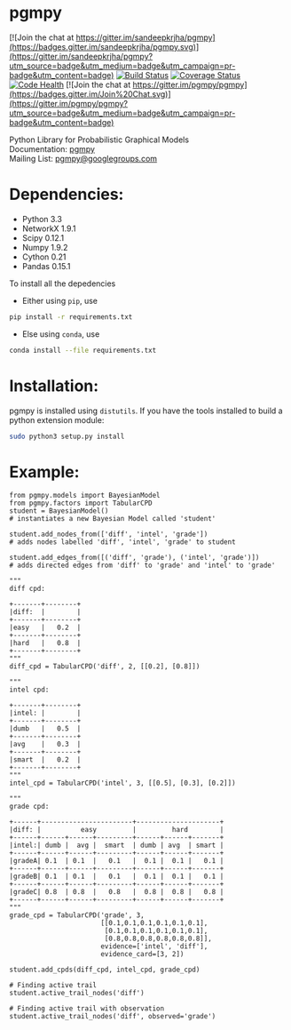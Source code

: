pgmpy
=====

[![Join the chat at https://gitter.im/sandeepkrjha/pgmpy](https://badges.gitter.im/sandeepkrjha/pgmpy.svg)](https://gitter.im/sandeepkrjha/pgmpy?utm_source=badge&utm_medium=badge&utm_campaign=pr-badge&utm_content=badge)
[![Build Status](https://travis-ci.org/pgmpy/pgmpy.svg?style=flat)](https://travis-ci.org/pgmpy/pgmpy)
[![Coverage Status](https://coveralls.io/repos/pgmpy/pgmpy/badge.svg?branch=dev)](https://coveralls.io/r/pgmpy/pgmpy?branch=dev)
[![Code Health](https://landscape.io/github/pgmpy/pgmpy/dev/landscape.svg?style=flat)](https://landscape.io/github/pgmpy/pgmpy/dev)
[![Join the chat at https://gitter.im/pgmpy/pgmpy](https://badges.gitter.im/Join%20Chat.svg)](https://gitter.im/pgmpy/pgmpy?utm_source=badge&utm_medium=badge&utm_campaign=pr-badge&utm_content=badge)

Python Library for Probabilistic Graphical Models  
Documentation: [pgmpy](http://pgmpy.org/)  
Mailing List: pgmpy@googlegroups.com  

Dependencies:
=============
- Python 3.3
- NetworkX 1.9.1
- Scipy 0.12.1
- Numpy 1.9.2
- Cython 0.21
- Pandas 0.15.1

To install all the depedencies 

- Either using <code>pip</code>, use
```bash
pip install -r requirements.txt
```

- Else using `conda`, use
```bash
conda install --file requirements.txt
```

Installation:
=============
pgmpy is installed using `distutils`. If you have the tools installed
to build a python extension module:

```bash
sudo python3 setup.py install
```

Example:
========
```python3
from pgmpy.models import BayesianModel
from pgmpy.factors import TabularCPD
student = BayesianModel()
# instantiates a new Bayesian Model called 'student'

student.add_nodes_from(['diff', 'intel', 'grade'])
# adds nodes labelled 'diff', 'intel', 'grade' to student

student.add_edges_from([('diff', 'grade'), ('intel', 'grade')])
# adds directed edges from 'diff' to 'grade' and 'intel' to 'grade'

"""
diff cpd:

+-------+--------+
|diff:  |        |
+-------+--------+
|easy	|	0.2	 |
+-------+--------+
|hard	|	0.8	 |
+-------+--------+
"""
diff_cpd = TabularCPD('diff', 2, [[0.2], [0.8]])

"""
intel cpd:

+-------+--------+
|intel: |        |
+-------+--------+
|dumb	|	0.5	 |
+-------+--------+
|avg	|	0.3	 |
+-------+--------+
|smart	|	0.2	 |
+-------+--------+
"""
intel_cpd = TabularCPD('intel', 3, [[0.5], [0.3], [0.2]])

"""
grade cpd:

+------+-----------------------+---------------------+
|diff: |          easy         |         hard        |
+------+------+------+---------+------+------+-------+
|intel:| dumb |  avg |  smart  | dumb | avg  | smart |
+------+------+------+---------+------+------+-------+
|gradeA| 0.1  | 0.1  |   0.1   |  0.1 |  0.1 |   0.1 |
+------+------+------+---------+------+------+-------+
|gradeB| 0.1  | 0.1  |   0.1   |  0.1 |  0.1 |   0.1 |
+------+------+------+---------+------+------+-------+
|gradeC| 0.8  | 0.8  |   0.8   |  0.8 |  0.8 |   0.8 |
+------+------+------+---------+------+------+-------+
"""
grade_cpd = TabularCPD('grade', 3,
					   [[0.1,0.1,0.1,0.1,0.1,0.1],
                        [0.1,0.1,0.1,0.1,0.1,0.1], 
                        [0.8,0.8,0.8,0.8,0.8,0.8]],
					   evidence=['intel', 'diff'],
					   evidence_card=[3, 2])

student.add_cpds(diff_cpd, intel_cpd, grade_cpd)

# Finding active trail
student.active_trail_nodes('diff')

# Finding active trail with observation
student.active_trail_nodes('diff', observed='grade')
```


